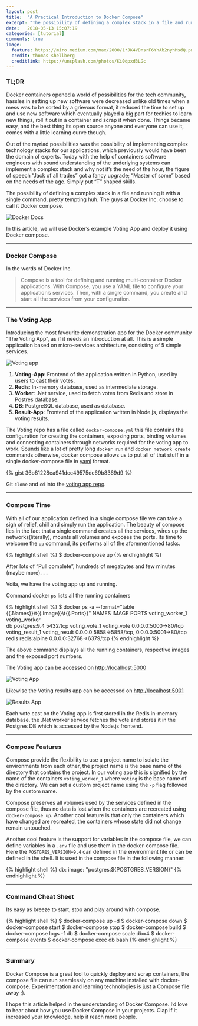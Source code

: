 ```yaml
---
layout: post
title:  "A Practical Introduction to Docker Compose"
excerpt: "The possibility of defining a complex stack in a file and running it with a single command, pretty tempting huh. The guys at Docker Inc. choose to call it Docker compose."
date:   2018-05-13 15:07:19
categories: [tutorial]
comments: true
image:
  feature: https://miro.medium.com/max/2000/1*JK4VDnsrF6YnAb2nyhMsdQ.png
  credit: thomas shellberg
  creditlink: https://unsplash.com/photos/Ki0dpxd3LGc
---
```

### TL;DR

Docker containers opened a world of possibilities for the tech community, hassles in setting up new software were decreased unlike old times when a mess was to be sorted by a grievous format, it reduced the time to set up and use new software which eventually played a big part for techies to learn new things, roll it out in a container and scrap it when done. Things became easy, and the best thing its open source anyone and everyone can use it, comes with a little learning curve though.

Out of the myriad possibilities was the possibility of implementing complex technology stacks for our applications, which previously would have been the domain of experts. Today with the help of containers software engineers with sound understanding of the underlying systems can implement a complex stack and why not it’s the need of the hour, the figure of speech “Jack of all trades” got a fancy upgrade; “Master of some” based on the needs of the age. Simply put “T” shaped skills.

The possibility of defining a complex stack in a file and running it with a single command, pretty tempting huh. The guys at Docker Inc. choose to call it Docker compose.

![Docker Docs](https://miro.medium.com/max/1500/1*1g8v7eeFV2OWt1Tkmoc-4A.jpeg)

In this article, we will use Docker’s example Voting App and deploy it using Docker compose.

***
### Docker Compose

In the words of Docker Inc.

>Compose is a tool for defining and running multi-container Docker applications. With Compose, you use a YAML file to configure your application’s services. Then, with a single command, you create and start all the services from your configuration.

***
### The Voting App

Introducing the most favourite demonstration app for the Docker community “The Voting App”, as if it needs an introduction at all. This is a simple application based on micro-services architecture, consisting of 5 simple services.

![Voting app](https://miro.medium.com/max/2048/1*DIZdPFJO4EQbPNq0pR_b8g.png)

1. **Voting-App**: Frontend of the application written in Python, used by users to cast their votes.
2. **Redis**: In-memory database, used as intermediate storage.
3. **Worker**: .Net service, used to fetch votes from Redis and store in Postres database.
4. **DB**: PostgreSQL database, used as database.
5. **Result-App**: Frontend of the application written in Node.js, displays the voting results.

The Voting repo has a file called `docker-compose.yml` this file contains the configuration for creating the containers, exposing ports, binding volumes and connecting containers through networks required for the voting app to work. Sounds like a lot of pretty long `docker run` and `docker network create` commands otherwise, docker compose allows us to put all of that stuff in a single docker-compose file in [yaml](http://yaml.org/start.html) format.

{% gist 36b81228ea941dcc49575dc69b8369d9 %}

Git `clone` and `cd` into the [voting app repo](https://github.com/dockersamples/example-voting-app).

***
### Compose Time

With all of our application defined in a single compose file we can take a sigh of relief, chill and simply run the application. The beauty of compose lies in the fact that a single command creates all the services, wires up the networks(literally), mounts all volumes and exposes the ports. Its time to welcome the `up` command, its performs all of the aforementioned tasks.

{% highlight shell %}
$ docker-compose up 
{% endhighlight %}

After lots of “Pull complete”, hundreds of megabytes and few minutes (maybe more). . .

Voila, we have the voting app up and running.

Command docker `ps` lists all the running containers

{% highlight shell %}
$ docker ps -a --format="table {{.Names}}\t{{.Image}}\t{{.Ports}}" 
NAMES               IMAGE               PORTS
voting_worker_1     voting_worker      
db                  postgres:9.4        5432/tcp
voting_vote_1       voting_vote         0.0.0.0:5000->80/tcp
voting_result_1     voting_result       0.0.0.0:5858->5858/tcp, 0.0.0.0:5001->80/tcp
redis               redis:alpine        0.0.0.0:32768->6379/tcp 
{% endhighlight %}

The above command displays all the running containers, respective images and the exposed port numbers.

The Voting app can be accessed on [http://localhost:5000](http://localhost:5000)

![Voting App](https://miro.medium.com/max/2730/1*2OBAYVFG35tX6dHI08TWPg.png)

Likewise the Voting results app can be accessed on [http://localhost:5001](http://localhost:5001)

![Results App](https://miro.medium.com/max/2730/1*E-WleHhSji49ZLIafS8xgQ.png)

Each vote cast on the Voting app is first stored in the Redis in-memory database, the .Net worker service fetches the vote and stores it in the Postgres DB which is accessed by the Node.js frontend.

***

### Compose Features
Compose provide the flexibility to use a project name to isolate the environments from each other, the project name is the base name of the directory that contains the project. In our voting app this is signified by the name of the containers `voting_worker_1` where `voting` is the base name of the directory. We can set a custom project name using the `-p` flag followed by the custom name.

Compose preserves all volumes used by the services defined in the compose file, thus no data is lost when the containers are recreated using `docker-compose up`. Another cool feature is that only the containers which have changed are recreated, the containers whose state did not change remain untouched.

Another cool feature is the support for variables in the compose file, we can define variables in a `.env` file and use them in the docker-compose file. Here the `POSTGRES_VERSION=9.4` can defined in the environment file or can be defined in the shell. It is used in the compose file in the following manner:

{% highlight shell %}
db:
  image: "postgres:${POSTGRES_VERSION}"
{% endhighlight %}

***

### Command Cheat Sheet

Its easy as breeze to start, stop and play around with compose.

{% highlight shell %}
$ docker-compose up -d
$ docker-compose down
$ docker-compose start
$ docker-compose stop
$ docker-compose build
$ docker-compose logs -f db
$ docker-compose scale db=4
$ docker-compose events
$ docker-compose exec db bash
{% endhighlight %}

***
### Summary
Docker Compose is a great tool to quickly deploy and scrap containers, the compose file can run seamlessly on any machine installed with docker-compose. Experimentation and learning technologies is just a Compose file away ;).

I hope this article helped in the understanding of Docker Compose. I’d love to hear about how you use Docker Compose in your projects. Clap if it increased your knowledge, help it reach more people.